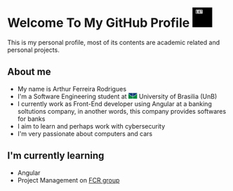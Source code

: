 
<h1 align='left'>
  Welcome To My GitHub Profile <img src="assets/giphy.gif" width="45" /> 
</h1>
This is my personal profile, most of its contents are academic related and personal projects.

## About me
- My name is Arthur Ferreira Rodrigues
- I'm a Software Engineering student at <img src="assets/UNB.jpg" width="20"/> University of Brasilia (UnB)
- I currently work as Front-End developer using Angular at a banking soltutions company, in another words, this company provides softwares for banks
- I aim to learn and perhaps work with cybersecurity
- I'm very passionate about computers and cars 

## I'm currently learning
- Angular
- Project Management on <a href="https://github.com/FCR-group">FCR group</a>


